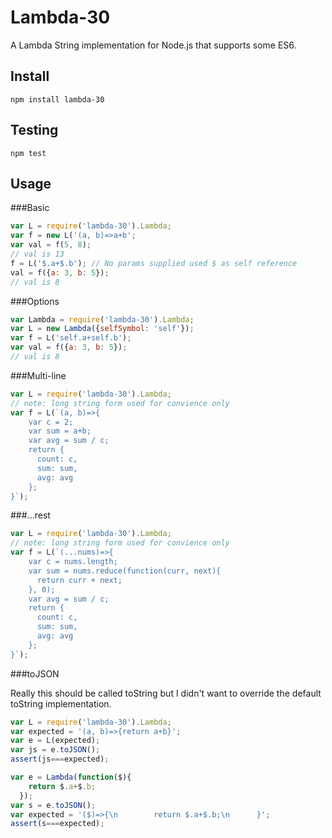 Lambda-30
===

A Lambda String implementation for Node.js that supports some ES6.

Install
---

```shell
npm install lambda-30
```

Testing
---

```shell
npm test
```

Usage
---

###Basic

```javascript
var L = require('lambda-30').Lambda;
var f = new L('(a, b)=>a+b';
var val = f(5, 8);
// val is 13
f = L('$.a+$.b'); // No params supplied used $ as self reference
val = f({a: 3, b: 5});
// val is 8
```

###Options

```javascript
var Lambda = require('lambda-30').Lambda;
var L = new Lambda({selfSymbol: 'self'});
var f = L('self.a+self.b');
var val = f({a: 3, b: 5});
// val is 8
```

###Multi-line

```javascript
var L = require('lambda-30').Lambda;
// note: long string form used for convience only
var f = L(`(a, b)=>{
    var c = 2;
    var sum = a+b;
    var avg = sum / c;
    return {
      count: c,
      sum: sum,
      avg: avg
    };
}`);
```

###...rest

```javascript
var L = require('lambda-30').Lambda;
// note: long string form used for convience only
var f = L(`(...nums)=>{
    var c = nums.length;
    var sum = nums.reduce(function(curr, next){
      return curr + next;
    }, 0);
    var avg = sum / c;
    return {
      count: c,
      sum: sum,
      avg: avg
    };
}`);
```

###toJSON

Really this should be called toString but I didn't want to override the default toString implementation.
```javascript
var L = require('lambda-30').Lambda;
var expected = '(a, b)=>{return a+b}';
var e = L(expected);
var js = e.toJSON();
assert(js===expected);

var e = Lambda(function($){
    return $.a+$.b;
  });
var s = e.toJSON();
var expected = '($)=>{\n        return $.a+$.b;\n      }';
assert(s===expected);
```
